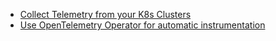 - [Collect Telemetry from your K8s Clusters](https://signoz.io/docs/collection-agents/k8s/k8s-infra/overview/)
- [Use OpenTelemetry Operator for automatic instrumentation](https://signoz.io/docs/tutorial/opentelemetry-operator-usage/#opentelemetry-auto-instrumentation-injection)
